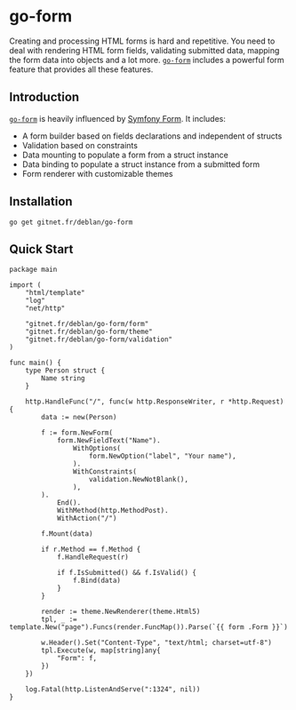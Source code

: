 # go-form

Creating and processing HTML forms is hard and repetitive. You need to deal with rendering HTML form fields, validating submitted data, mapping the form data into objects and a lot more. [`go-form`][go-form] includes a powerful form feature that provides all these features.

## Introduction

[`go-form`][go-form]  is heavily influenced by [Symfony Form](https://symfony.com/doc/current/forms.html). It includes:

* A form builder based on fields declarations and independent of structs
* Validation based on constraints
* Data mounting to populate a form from a struct instance
* Data binding to populate a struct instance from a submitted form
* Form renderer with customizable themes

## Installation

```
go get gitnet.fr/deblan/go-form
```

## Quick Start

```
package main

import (
	"html/template"
	"log"
	"net/http"

	"gitnet.fr/deblan/go-form/form"
	"gitnet.fr/deblan/go-form/theme"
	"gitnet.fr/deblan/go-form/validation"
)

func main() {
	type Person struct {
		Name string
	}

	http.HandleFunc("/", func(w http.ResponseWriter, r *http.Request) {
		data := new(Person)

		f := form.NewForm(
			form.NewFieldText("Name").
				WithOptions(
					form.NewOption("label", "Your name"),
				).
				WithConstraints(
					validation.NewNotBlank(),
				),
		).
			End().
			WithMethod(http.MethodPost).
			WithAction("/")

		f.Mount(data)

		if r.Method == f.Method {
			f.HandleRequest(r)

			if f.IsSubmitted() && f.IsValid() {
				f.Bind(data)
			}
		}

		render := theme.NewRenderer(theme.Html5)
		tpl, _ := template.New("page").Funcs(render.FuncMap()).Parse(`{{ form .Form }}`)

		w.Header().Set("Content-Type", "text/html; charset=utf-8")
		tpl.Execute(w, map[string]any{
			"Form": f,
		})
	})

	log.Fatal(http.ListenAndServe(":1324", nil))
}
```

[go-form]: https://gitnet.fr/deblan/go-form
